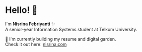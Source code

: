 # Hello! 👋  
I'm **Nisrina Febriyanti** ✨  
A senior-year Information Systems student at Telkom University.

🌱 I'm currently building my resume and digital garden.  
Check it out here: [nisrina.com](https://nisrina.vercel.app/)

<!--
**nisrinafri/nisrinafri** is a ✨ _special_ ✨ repository because its `README.md` (this file) appears on your GitHub profile.

Here are some ideas to get you started:

- 🔭 I’m currently working on ...
- 🌱 I’m currently learning ...
- 👯 I’m looking to collaborate on ...
- 🤔 I’m looking for help with ...
- 💬 Ask me about ...
- 📫 How to reach me: ...
- 😄 Pronouns: ...
- ⚡ Fun fact: ...
-->
